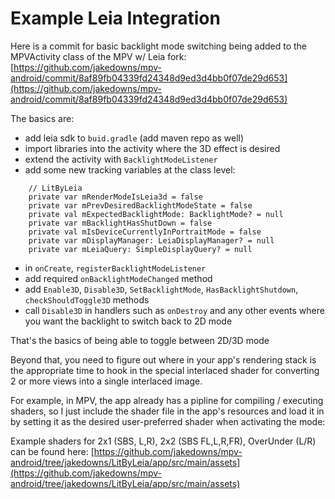 # Example Leia Integration

Here is a commit for basic backlight mode switching being added to the MPVActivity class of the MPV w/ Leia fork:
[https://github.com/jakedowns/mpv-android/commit/8af89fb04339fd24348d9ed3d4bb0f07de29d653](https://github.com/jakedowns/mpv-android/commit/8af89fb04339fd24348d9ed3d4bb0f07de29d653)

The basics are:
- add leia sdk to `buid.gradle` (add maven repo as well)
- import libraries into the activity where the 3D effect is desired
- extend the activity with `BacklightModeListener`
- add some new tracking variables at the class level: 
```
    // LitByLeia
    private var mRenderModeIsLeia3d = false
    private var mPrevDesiredBacklightModeState = false
    private val mExpectedBacklightMode: BacklightMode? = null
    private var mBacklightHasShutDown = false
    private val mIsDeviceCurrentlyInPortraitMode = false
    private var mDisplayManager: LeiaDisplayManager? = null
    private var mLeiaQuery: SimpleDisplayQuery? = null
```    
- in `onCreate`, `registerBacklightModeListener`
- add required `onBacklightModeChanged` method
- add `Enable3D`, `Disable3D`, `SetBacklightMode`, `HasBacklightShutdown`, `checkShouldToggle3D` methods
- call `Disable3D` in handlers such as `onDestroy` and any other events where you want the backlight to switch back to 2D mode

That's the basics of being able to toggle between 2D/3D mode

Beyond that, you need to figure out where in your app's rendering stack is the appropriate time to hook in the special interlaced shader for converting 2 or more views into a single interlaced image.

For example, in MPV, the app already has a pipline for compiling / executing shaders, so I just include the shader file in the app's resources and load it in by setting it as the desired user-preferred shader when activating the mode:

Example shaders for 2x1 (SBS, L,R), 2x2 (SBS FL,L,R,FR), OverUnder (L/R) can be found here:
[https://github.com/jakedowns/mpv-android/tree/jakedowns/LitByLeia/app/src/main/assets](https://github.com/jakedowns/mpv-android/tree/jakedowns/LitByLeia/app/src/main/assets)
